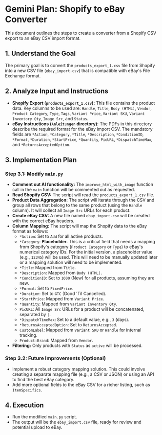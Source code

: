 # Gemini Plan: Shopify to eBay Converter

This document outlines the steps to create a converter from a Shopify CSV export to an eBay CSV import format.

## 1. Understand the Goal
The primary goal is to convert the `products_export_1.csv` file from Shopify into a new CSV file (`ebay_import.csv`) that is compatible with eBay's File Exchange format.

## 2. Analyze Input and Instructions
- **Shopify Export (`products_export_1.csv`):** This file contains the product data. Key columns to be used are: `Handle`, `Title`, `Body (HTML)`, `Vendor`, `Product Category`, `Type`, `Tags`, `Variant Price`, `Variant SKU`, `Variant Inventory Qty`, `Image Src`, and `Status`.
- **eBay Instructions (`Anleitungen` directory):** The PDFs in this directory describe the required format for the eBay import CSV. The mandatory fields are `*Action`, `*Category`, `*Title`, `*Description`, `*ConditionID`, `*Format`, `*Duration`, `*StartPrice`, `*Quantity`, `PicURL`, `*DispatchTimeMax`, and `*ReturnsAcceptedOption`.

## 3. Implementation Plan

### Step 3.1: Modify `main.py`
- **Comment out AI functionality:** The `improve_html_with_image` function call in the `main` function will be commented out as requested.
- **Read Shopify CSV:** The script will read the `products_export_1.csv` file.
- **Product Data Aggregation:** The script will iterate through the CSV and group all rows that belong to the same product (using the `Handle` column). It will collect all `Image Src` URLs for each product.
- **Create eBay CSV:** A new file named `ebay_import.csv` will be created with the correct eBay headers.
- **Column Mapping:** The script will map the Shopify data to the eBay format as follows:
    - `*Action`: Set to `Add` for all active products.
    - `*Category`: **Placeholder.** This is a critical field that needs a mapping from Shopify's category (`Product Category` or `Type`) to eBay's numerical category IDs. For the initial version, a placeholder value (e.g., `12345`) will be used. This will need to be manually updated later or a mapping solution will need to be implemented.
    - `*Title`: Mapped from `Title`.
    - `*Description`: Mapped from `Body (HTML)`.
    - `*ConditionID`: Set to `1000` (New) for all products, assuming they are new.
    - `*Format`: Set to `FixedPrice`.
    - `*Duration`: Set to `GTC` (Good 'Til Cancelled).
    - `*StartPrice`: Mapped from `Variant Price`.
    - `*Quantity`: Mapped from `Variant Inventory Qty`.
    - `PicURL`: All `Image Src` URLs for a product will be concatenated, separated by `|`.
    - `*DispatchTimeMax`: Set to a default value, e.g., `3` (days).
    - `*ReturnsAcceptedOption`: Set to `ReturnsAccepted`.
    - `CustomLabel`: Mapped from `Variant SKU` or `Handle` for internal tracking.
    - `Product:Brand`: Mapped from `Vendor`.
- **Filtering:** Only products with `Status` as `active` will be processed.

### Step 3.2: Future Improvements (Optional)
- Implement a robust category mapping solution. This could involve creating a separate mapping file (e.g., a CSV or JSON) or using an API to find the best eBay category.
- Add more optional fields to the eBay CSV for a richer listing, such as `ItemSpecifics`.

## 4. Execution
- Run the modified `main.py` script.
- The output will be the `ebay_import.csv` file, ready for review and potential upload to eBay.
